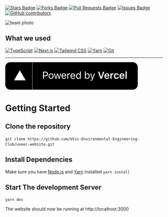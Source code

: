 <a href="https://github.com/UVic-Environmental-Engineering-Club/uveec-website/stargazers"><img src="https://img.shields.io/github/stars/UVic-Environmental-Engineering-Club/uveec-website" alt="Stars Badge"/></a>
<a href="https://github.com/UVic-Environmental-Engineering-Club/uveec-website/network/members"><img src="https://img.shields.io/github/forks/UVic-Environmental-Engineering-Club/uveec-website" alt="Forks Badge"/></a>
<a href="https://github.com/UVic-Environmental-Engineering-Club/uveec-website/pulls"><img src="https://img.shields.io/github/issues-pr/UVic-Environmental-Engineering-Club/uveec-website?color=yellow" alt="Pull Requests Badge"/></a>
<a href="https://github.com/UVic-Environmental-Engineering-Club/uveec-website/issues"><img src="https://img.shields.io/github/issues/UVic-Environmental-Engineering-Club/uveec-website" alt="Issues Badge"/></a>
<a href="https://github.com/UVic-Environmental-Engineering-Club/uveec-website/graphs/contributors"><img alt="GitHub contributors" src="https://img.shields.io/github/contributors/UVic-Environmental-Engineering-Club/uveec-website?color=2b9348"/></a>

![team photo](public/images/team.JPG)

## What we used

[<img alt="TypeScript" src="https://img.shields.io/badge/-TypeScript-007acc?style=flat-square&logo=typescript&logoColor=white" />](https://www.typescriptlang.org) [<img alt="Next.js" src="https://img.shields.io/badge/-Next.js-black?style=flat-square&logo=next.js&logoColor=white" />](https://nextjs.org) [<img alt="Tailwind CSS" src="https://img.shields.io/badge/-Tailwind_CSS-%2338B2AC?style=flat-square&logo=tailwindcss&logoColor=white" />](https://tailwindcss.com) [<img alt="Yarn" src="https://img.shields.io/badge/-Yarn-%232C8EBB?style=flat-square&logo=yarn&logoColor=white" />](https://yarnpkg.com) [<img alt="Git" src="https://img.shields.io/badge/-Git-%23F05033?style=flat-square&logo=git&logoColor=white" />](https://git-scm.com)

---

[![Powered by Vercel](https://raw.githubusercontent.com/abumalick/powered-by-vercel/master/powered-by-vercel.svg)](https://vercel.com?utm_source=powered-by-vercel)


# Getting Started

## Clone the repository
`git clone https://github.com/UVic-Environmental-Engineering-Club/uveec-website.git`

## Install Dependencies
Make sure you have [Node.js](https://nodejs.org/en/download/current) and [Yarn](https://classic.yarnpkg.com/lang/en/docs/install/#windows-stable) installed
`yarn install`

## Start The development Server
`yarn dev`

The website should now be running at http://localhost:3000
